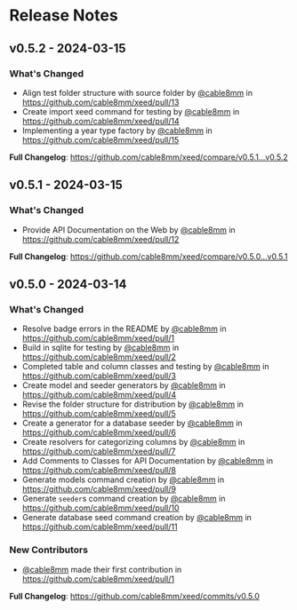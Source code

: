 # Release Notes

## v0.5.2 - 2024-03-15

### What's Changed

* Align test folder structure with source folder by [@cable8mm](https://github.com/cable8mm) in https://github.com/cable8mm/xeed/pull/13
* Create import xeed command for testing by [@cable8mm](https://github.com/cable8mm) in https://github.com/cable8mm/xeed/pull/14
* Implementing a year type factory by [@cable8mm](https://github.com/cable8mm) in https://github.com/cable8mm/xeed/pull/15

**Full Changelog**: https://github.com/cable8mm/xeed/compare/v0.5.1...v0.5.2

## v0.5.1 - 2024-03-15

### What's Changed

* Provide API Documentation on the Web by [@cable8mm](https://github.com/cable8mm) in https://github.com/cable8mm/xeed/pull/12

**Full Changelog**: https://github.com/cable8mm/xeed/compare/v0.5.0...v0.5.1

## v0.5.0 - 2024-03-14

### What's Changed

* Resolve badge errors in the README by [@cable8mm](https://github.com/cable8mm) in https://github.com/cable8mm/xeed/pull/1
* Build in sqlite for testing by [@cable8mm](https://github.com/cable8mm) in https://github.com/cable8mm/xeed/pull/2
* Completed table and column classes and testing by [@cable8mm](https://github.com/cable8mm) in https://github.com/cable8mm/xeed/pull/3
* Create model and seeder generators by [@cable8mm](https://github.com/cable8mm) in https://github.com/cable8mm/xeed/pull/4
* Revise the folder structure for distribution by [@cable8mm](https://github.com/cable8mm) in https://github.com/cable8mm/xeed/pull/5
* Create a generator for a database seeder by [@cable8mm](https://github.com/cable8mm) in https://github.com/cable8mm/xeed/pull/6
* Create resolvers for categorizing columns by [@cable8mm](https://github.com/cable8mm) in https://github.com/cable8mm/xeed/pull/7
* Add Comments to Classes for API Documentation by [@cable8mm](https://github.com/cable8mm) in https://github.com/cable8mm/xeed/pull/8
* Generate models command creation by [@cable8mm](https://github.com/cable8mm) in https://github.com/cable8mm/xeed/pull/9
* Generate `seeder`s command creation by [@cable8mm](https://github.com/cable8mm) in https://github.com/cable8mm/xeed/pull/10
* Generate database seed command creation by [@cable8mm](https://github.com/cable8mm) in https://github.com/cable8mm/xeed/pull/11

### New Contributors

* [@cable8mm](https://github.com/cable8mm) made their first contribution in https://github.com/cable8mm/xeed/pull/1

**Full Changelog**: https://github.com/cable8mm/xeed/commits/v0.5.0
